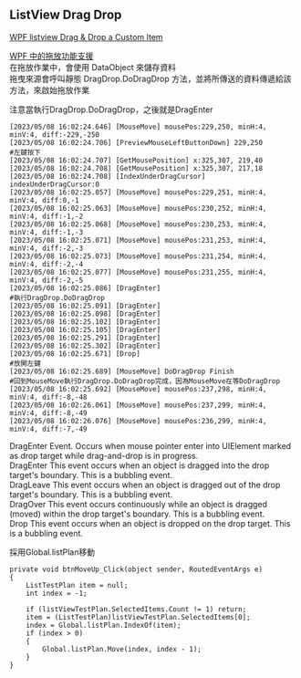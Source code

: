## ListView Drag Drop

[WPF listview Drag & Drop a Custom Item][1]

[WPF 中的拖放功能支援][2]  
在拖放作業中，會使用 DataObject 來儲存資料  
拖曳來源會呼叫靜態 DragDrop.DoDragDrop 方法，並將所傳送的資料傳遞給該方法，來啟始拖放作業  


注意當執行DragDrop.DoDragDrop，之後就是DragEnter  
```
[2023/05/08 16:02:24.646] [MouseMove] mousePos:229,250, minH:4, minV:4, diff:-229,-250
[2023/05/08 16:02:24.706] [PreviewMouseLeftButtonDown] 229,250                            #左鍵按下
[2023/05/08 16:02:24.707] [GetMousePosition] x:325,307, 219,40
[2023/05/08 16:02:24.708] [GetMousePosition] x:325,307, 217,18
[2023/05/08 16:02:24.708] [IndexUnderDragCursor] indexUnderDragCursor:0
[2023/05/08 16:02:25.057] [MouseMove] mousePos:229,251, minH:4, minV:4, diff:0,-1
[2023/05/08 16:02:25.063] [MouseMove] mousePos:230,252, minH:4, minV:4, diff:-1,-2
[2023/05/08 16:02:25.068] [MouseMove] mousePos:230,253, minH:4, minV:4, diff:-1,-3
[2023/05/08 16:02:25.071] [MouseMove] mousePos:231,253, minH:4, minV:4, diff:-2,-3
[2023/05/08 16:02:25.073] [MouseMove] mousePos:231,254, minH:4, minV:4, diff:-2,-4
[2023/05/08 16:02:25.077] [MouseMove] mousePos:231,255, minH:4, minV:4, diff:-2,-5
[2023/05/08 16:02:25.086] [DragEnter]                                                   #執行DragDrop.DoDragDrop
[2023/05/08 16:02:25.091] [DragEnter]
[2023/05/08 16:02:25.098] [DragEnter]
[2023/05/08 16:02:25.102] [DragEnter]
[2023/05/08 16:02:25.105] [DragEnter]
[2023/05/08 16:02:25.291] [DragEnter]
[2023/05/08 16:02:25.302] [DragEnter]
[2023/05/08 16:02:25.671] [Drop]                                                        #放開左鍵
[2023/05/08 16:02:25.689] [MouseMove] DoDragDrop Finish                                 #回到MouseMove執行DragDrop.DoDragDrop完成，因為MouseMove在等DoDragDrop
[2023/05/08 16:02:25.692] [MouseMove] mousePos:237,298, minH:4, minV:4, diff:-8,-48
[2023/05/08 16:02:26.061] [MouseMove] mousePos:237,299, minH:4, minV:4, diff:-8,-49
[2023/05/08 16:02:26.076] [MouseMove] mousePos:236,299, minH:4, minV:4, diff:-7,-49
```

DragEnter Event. Occurs when mouse pointer enter into UIElement marked as drop target while drag-and-drop is in progress.  
DragEnter   This event occurs when an object is dragged into the drop target's boundary. This is a bubbling event.  
DragLeave   This event occurs when an object is dragged out of the drop target's boundary. This is a bubbling event.  
DragOver    This event occurs continuously while an object is dragged (moved) within the drop target's boundary. This is a bubbling event.  
Drop    This event occurs when an object is dropped on the drop target. This is a bubbling event.  


採用Global.listPlan移動  
```
private void btnMoveUp_Click(object sender, RoutedEventArgs e)
{
    ListTestPlan item = null;
    int index = -1;

    if (listViewTestPlan.SelectedItems.Count != 1) return;
    item = (ListTestPlan)listViewTestPlan.SelectedItems[0];
    index = Global.listPlan.IndexOf(item);
    if (index > 0)
    {
        Global.listPlan.Move(index, index - 1);
    }
}
```
[1]:https://www.codeproject.com/Articles/1236549/Csharp-WPF-listview-Drag-Drop-a-Custom-Item
[2]:https://learn.microsoft.com/zh-tw/dotnet/desktop/wpf/advanced/drag-and-drop-overview?view=netframeworkdesktop-4.8